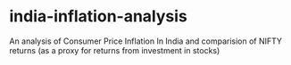 # india-inflation-analysis
An analysis of Consumer Price Inflation In India and comparision of NIFTY returns (as a proxy for returns from investment in stocks)
